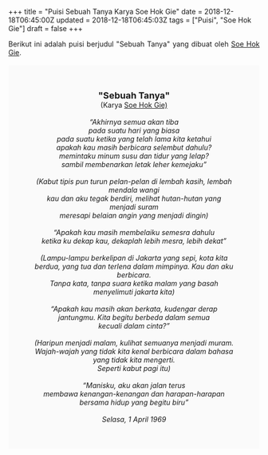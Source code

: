 +++
title = "Puisi Sebuah Tanya Karya Soe Hok Gie"
date = 2018-12-18T06:45:00Z
updated = 2018-12-18T06:45:03Z
tags = ["Puisi", "Soe Hok Gie"]
draft = false
+++

<div dir="ltr" style="text-align: left;" trbidi="on"><div dir="ltr" style="text-align: left;" trbidi="on"><div style="text-align: justify;">Berikut ini adalah puisi berjudul "Sebuah Tanya" yang dibuat oleh <a href="https://www.biografiku.com/biografi-soe-hok-gie-1942-1969/" target="_blank">Soe Hok Gie</a>. </div><br /><div style="background: #FAFAFA; font-size: 14px; height: auto; margin: 0 auto; padding: 50px; text-align: center; width: auto;"><span style="font-size: 18px;"><b>"Sebuah Tanya"</b></span><br />(Karya <a href="https://www.sekata.web.id/tags/soe-hok-gie" target="_blank">Soe Hok Gie)</a> <br /><br /><i>“Akhirnya semua akan tiba</i><br /><i>pada suatu hari yang biasa</i><br /><i>pada suatu ketika yang telah lama kita ketahui</i><br /><i>apakah kau masih berbicara selembut dahulu?</i><br /><i>memintaku minum susu dan tidur yang lelap?</i><br /><i>sambil membenarkan letak leher kemejaku”</i><br /><br /><i>(Kabut tipis pun turun pelan-pelan di lembah kasih, lembah mendala wangi</i><br /><i>kau dan aku tegak berdiri, melihat hutan-hutan yang menjadi suram</i><br /><i>meresapi belaian angin yang menjadi dingin)</i><br /><br /><i>“Apakah kau masih membelaiku semesra dahulu</i><br /><i>ketika ku dekap kau, dekaplah lebih mesra, lebih dekat”</i><br /><br /><i>(Lampu-lampu berkelipan di Jakarta yang sepi, kota kita berdua, yang tua dan terlena dalam mimpinya. Kau dan aku berbicara.</i><br /><i>Tanpa kata, tanpa suara ketika malam yang basah menyelimuti jakarta kita)</i><br /><br /><i>“Apakah kau masih akan berkata, kudengar derap jantungmu. Kita begitu berbeda dalam semua</i><br /><i>kecuali dalam cinta?”</i><br /><br /><i>(Haripun menjadi malam, kulihat semuanya menjadi muram. Wajah-wajah yang tidak kita kenal berbicara dalam bahasa yang tidak kita mengerti.</i><br /><i>Seperti kabut pagi itu)</i><br /><br /><i>“Manisku, aku akan jalan terus</i><br /><i>membawa kenangan-kenangan dan harapan-harapan</i><br /><i>bersama hidup yang begitu biru”</i><br /><br /><i>Selasa, 1 April 1969</i> </div></div></div>
